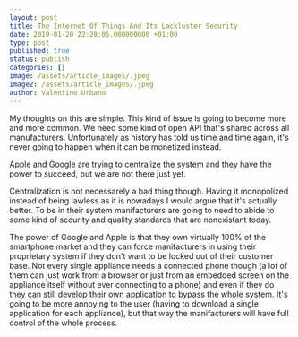 ```yaml
---
layout: post
title: The Internet Of Things And Its Lackluster Security
date: 2019-01-20 22:28:05.000000000 +01:00
type: post
published: true
status: publish
categories: []
image: /assets/article_images/.jpeg
image2: /assets/article_images/.jpeg
author: Valentino Urbano
---
```


My thoughts on this are simple. This kind of issue is going to become more and more common. We need some kind of open API that's shared across all manufacturers. Unfortunately as history has told us time and time again, it's never going to happen when it can be monetized instead.

Apple and Google are trying to centralize the system and they have the power to succeed, but we are not there just yet.

Centralization is not necessarely a bad thing though. Having it monopolized instead of being lawless as it is nowadays I would argue that it's actually better. To be in their system manifacturers are going to need to abide to some kind of security and quality standards that are nonexistant today.

The power of Google and Apple is that they own virtually 100% of the smartphone market and they can force manifacturers in using their proprietary system if they don't want to be locked out of their customer base. Not every single appliance needs a connected phone though (a lot of them can just work from a browser or just from an embedded screen on the appliance itself without ever connecting to a phone) and even if they do they can still develop their own application to bypass the whole system. It's going to be more annoying to the user (having to download a single application for each appliance), but that way the manifacturers will have full control of the whole process.
